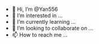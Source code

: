 - 👋 Hi, I’m @Yan556
- 👀 I’m interested in ...
- 🌱 I’m currently learning ...
- 💞️ I’m looking to collaborate on ...
- 📫 How to reach me ...

<!---
Yan556/Yan556 is a ✨ special ✨ repository because its `README.md` (this file) appears on your GitHub profile.
You can click the Preview link to take a look at your changes.
--->

